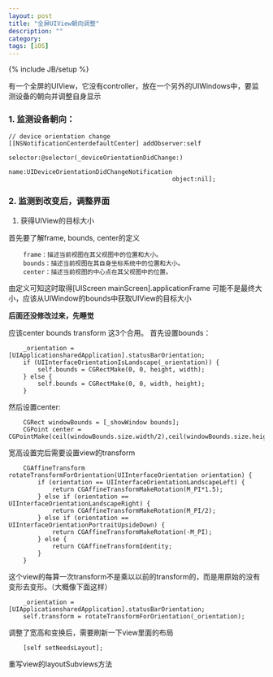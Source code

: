 ```yaml
---
layout: post
title: "全屏UIView朝向调整"
description: ""
category: 
tags: [iOS]
---
```

{% include JB/setup %}

有一个全屏的UIView，它没有controller，放在一个另外的UIWindows中，要监测设备的朝向并调整自身显示

### 1. 监测设备朝向：

	
	// device orientation change
	[[NSNotificationCenterdefaultCenter] addObserver:self
	                                           selector:@selector(_deviceOrientationDidChange:)
	                                               name:UIDeviceOrientationDidChangeNotification 
	                                             object:nil];
	

### 2. 监测到改变后，调整界面  

1. 获得UIView的目标大小

首先要了解frame, bounds, center的定义

	
		frame：描述当前视图在其父视图中的位置和大小。  
		bounds：描述当前视图在其自身坐标系统中的位置和大小。  
		center：描述当前视图的中心点在其父视图中的位置。   
		

由定义可知这时取得[UIScreen mainScreen].applicationFrame 可能不是最终大小，应该从UIWindow的bounds中获取UIView的目标大小

**后面还没修改过来，先睡觉**

应该center bounds transform 这3个合用。
首先设置bounds：

		_orientation = [UIApplicationsharedApplication].statusBarOrientation;
		if (UIInterfaceOrientationIsLandscape(_orientation)) {
			self.bounds = CGRectMake(0, 0, height, width);
		} else {
			self.bounds = CGRectMake(0, 0, width, height);
		}

然后设置center:


		CGRect windowBounds = [_showWindow bounds];
		CGPoint center = CGPointMake(ceil(windowBounds.size.width/2),ceil(windowBounds.size.height/2));

宽高设置完后需要设置view的transform 


		CGAffineTransform rotateTransformForOrientation(UIInterfaceOrientation orientation) {
			if (orientation == UIInterfaceOrientationLandscapeLeft) {
				return CGAffineTransformMakeRotation(M_PI*1.5);
			} else if (orientation == UIInterfaceOrientationLandscapeRight) {
				return CGAffineTransformMakeRotation(M_PI/2);
			} else if (orientation == UIInterfaceOrientationPortraitUpsideDown) {
				return CGAffineTransformMakeRotation(-M_PI);
			} else {
				return CGAffineTransformIdentity;
			}
		}

这个view的每算一次transform不是乘以以前的transform的，而是用原始的没有变形去变形。（大概像下面这样）


		_orientation = [UIApplicationsharedApplication].statusBarOrientation;
		self.transform = rotateTransformForOrientation(_orientation);

调整了宽高和变换后，需要刷新一下view里面的布局

		[self setNeedsLayout];

重写view的layoutSubviews方法

